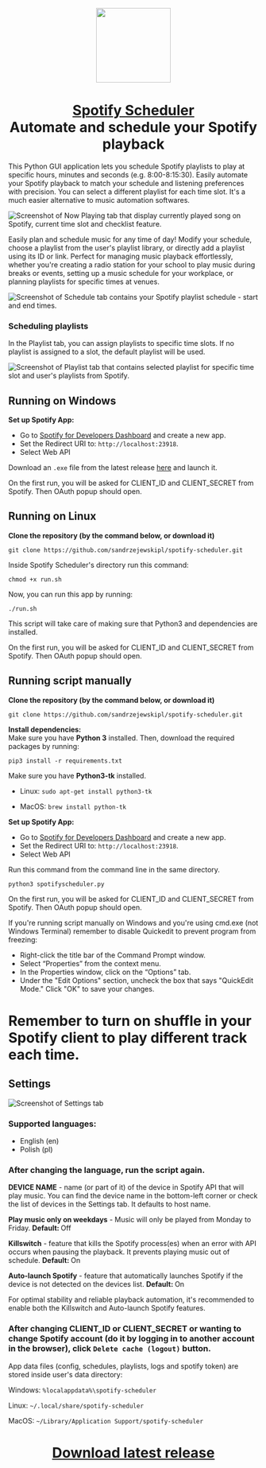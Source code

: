 <p align="center">
<img src="icon.ico" width='150'>
</p>

<h1 align="center"><a href="https://github.com/sandrzejewskipl/spotify-scheduler">Spotify Scheduler</a> <br>Automate and schedule your Spotify playback</h1>
This Python GUI application lets you schedule Spotify playlists to play at specific hours, minutes and seconds (e.g. 8:00-8:15:30). Easily automate your Spotify playback to match your schedule and listening preferences with precision. You can select a different playlist for each time slot. It's a much easier alternative to music automation softwares.

![Screenshot of Now Playing tab that display currently played song on Spotify, current time slot and checklist feature.](img/now_playing.png)

Easily plan and schedule music for any time of day! Modify your schedule, choose a playlist from the user's playlist library, or directly add a playlist using its ID or link. Perfect for managing music playback effortlessly, whether you're creating a radio station for your school to play music during breaks or events, setting up a music schedule for your workplace, or planning playlists for specific times at venues.

![Screenshot of Schedule tab contains your Spotify playlist schedule - start and end times.](img/schedule.png)
### Scheduling playlists
In the Playlist tab, you can assign playlists to specific time slots. If no playlist is assigned to a slot, the default playlist will be used.

![Screenshot of Playlist tab that contains selected playlist for specific time slot and user's playlists from Spotify.](img/playlist.png)




## Running on Windows
<b>Set up Spotify App:</b>

- Go to [Spotify for Developers Dashboard](https://developer.spotify.com/dashboard) and create a new app.<br>
- Set the Redirect URI to: `http://localhost:23918`.<br>
- Select Web API<br>

Download an `.exe` file from the latest release <a href="https://github.com/sandrzejewskipl/spotify-scheduler/releases">here</a> and launch it.

On the first run, you will be asked for CLIENT_ID and CLIENT_SECRET from Spotify. Then OAuth popup should open.

## Running on Linux
<b>Clone the repository (by the command below, or download it)</b>

`git clone https://github.com/sandrzejewskipl/spotify-scheduler.git`

Inside Spotify Scheduler's directory run this command:

`chmod +x run.sh`

Now, you can run this app by running:

`./run.sh`

This script will take care of making sure that Python3 and dependencies are installed.

On the first run, you will be asked for CLIENT_ID and CLIENT_SECRET from Spotify. Then OAuth popup should open.
## Running script manually
<b>Clone the repository (by the command below, or download it)</b>

`git clone https://github.com/sandrzejewskipl/spotify-scheduler.git`

<b>Install dependencies:</b><br>
Make sure you have <b>Python 3</b> installed. Then, download the required packages by running:

`pip3 install -r requirements.txt`<br>

Make sure you have <b>Python3-tk</b> installed.

- Linux: `sudo apt-get install python3-tk`

- MacOS: `brew install python-tk`

<b>Set up Spotify App:</b>

- Go to [Spotify for Developers Dashboard](https://developer.spotify.com/dashboard) and create a new app.<br>
- Set the Redirect URI to: `http://localhost:23918`.<br>
- Select Web API<br>

Run this command from the command line in the same directory.

`python3 spotifyscheduler.py`

On the first run, you will be asked for CLIENT_ID and CLIENT_SECRET from Spotify. Then OAuth popup should open.

If you're running script manually on Windows and you're using cmd.exe (not Windows Terminal) remember to disable Quickedit to prevent program from freezing:
- Right-click the title bar of the Command Prompt window.
- Select “Properties” from the context menu.
- In the Properties window, click on the “Options” tab.
- Under the "Edit Options" section, uncheck the box that says "QuickEdit Mode."
Click "OK" to save your changes.


# Remember to turn on shuffle in your Spotify client to play different track each time.

## Settings
![Screenshot of Settings tab](img/settings.png)

### Supported languages:
- English (en)
- Polish (pl)
### After changing the language, run the script again.

<b>DEVICE NAME</b> - name (or part of it) of the device in Spotify API that will play music. You can find the device name in the bottom-left corner or check the list of devices in the Settings tab. It defaults to host name.

<b>Play music only on weekdays</b> - Music will only be played from Monday to Friday. <b>Default: </b>Off

<b>Killswitch</b> - feature that kills the Spotify process(es) when an error with API occurs when pausing the playback. It prevents playing music out of schedule. <b>Default: </b>On

<b>Auto-launch Spotify</b> - feature that automatically launches Spotify if the device is not detected on the devices list. <b>Default: </b>On

For optimal stability and reliable playback automation, it's recommended to enable both the Killswitch and Auto-launch Spotify features.
### After changing CLIENT_ID or CLIENT_SECRET or wanting to change Spotify account (do it by logging in to another account in the browser), click `Delete cache (logout)` button.

App data files (config, schedules, playlists, logs and spotify token) are stored inside user's data directory:

Windows: `%localappdata%\spotify-scheduler`

Linux: `~/.local/share/spotify-scheduler`

MacOS: `~/Library/Application Support/spotify-scheduler`

<h1 align="center"><a href="https://github.com/sandrzejewskipl/spotify-scheduler/releases/latest">Download latest release</a></h1>
